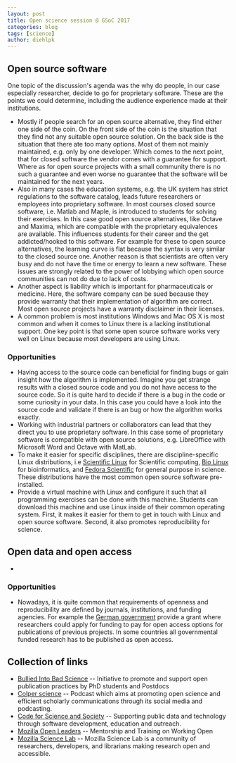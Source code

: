 ```yaml
---
layout: post
title: Open science session @ GSoC 2017
categories: blog
tags: [science]
author: diehlpk
---
```



## Open source software
One topic of the discussion's agenda was the why do people, in our case especially researcher, decide to go for proprietary software. These are the points we could determine, including the audience experience made at their institutions.

* Mostly if people search for an open source alternative, they find either one side of the coin. On the front side of the coin is the situation that they find not any suitable open source solution. On the back side is the situation that there ate too many options. Most of them not mainly maintained, e.g. only by one developer. Which comes to the next point,  that for closed software the vendor comes with a guarantee for support. Where as for open source projects with a small community there is no such a guarantee and even worse no guarantee that the software will be maintained for the next years. 
* Also in many cases the education systems, e.g. the UK system has strict regulations to the software catalog, leads future researchers or employees into proprietary software. In most courses closed source software, i.e. Matlab and Maple, is introduced to students for solving their exercises. In this case good open source alternatives, like Octave and Maxima, which are compatible with the proprietary equivalences are available. This influences students for their career and the get addicted/hooked to this software. For example for these to open source alternatives, the learning curve is flat because the syntax is very similar to the closed source one. Another reason is that scientists are often very busy and do not have the time or energy to learn a new software. These issues are strongly related to the power of lobbying which open source communities can not do due to lack of costs. 
* Another aspect is liability which is important for pharmaceuticals or medicine. Here, the software company can be sued because they provide warranty that their implementation of algorithm are correct. Most open source projects have a warranty disclaimer in their licenses.
* A common problem is most institutions Windows and Mac OS X is most common and when it comes to Linux there is a lacking institutional support. One key point is that some open source software works very well on Linux because most developers are using Linux.

### Opportunities

* Having access to the source code can beneficial for finding bugs or gain insight how the algorithm is implemented. Imagine you get strange results with a closed source code and you do not have access to the source code. So it is quite hard to decide if there is a bug in the code or some curiosity in your data. In this case you could have a look into the source code and validate if there is an bug or how the algorithm works exactly. 
* Working with industrial partners or collaborators can lead that they direct you to use proprietary software. In this case some of proprietary software is compatible with open source solutions, e.g. LibreOffice with Microsoft Word and Octave with MatLab.
* To make it easier for specific disciplines, there are discipline-specific Linux distributions, i.e [Scientific Linux](https://www.scientificlinux.org/) for Scientific computing, [Bio Linux](http://environmentalomics.org/bio-linux/) for bioinformatics, and [Fedora Scientific](https://fedoraproject.org/wiki/Scientific_Spin) for general purpose in science. These distributions have the most common open source software pre-installed. 
* Provide a virtual machine with Linux and configure it such that all programming exercises can be done with this machine. Students can download this machine and use Linux inside of their common operating system. First, it makes it easier for them to get in touch with Linux and open source software. Second, it also promotes reproducibility for science.

## Open data and open access

* 

### Opportunities

* Nowadays, it is quite common that requirements of openness and reproducibility are defined by journals, institutions, and funding agencies. For example the [German government](https://www.bmbf.de/de/hilfe-bei-kosten-fuer-open-access-4722.html?pk_campaign=RSS&pk_kwd=Pressemeldung) provide a grant where researchers could apply for funding to pay for open access options for publications of previous projects. In some countries all governmental funded research has to be published as open access.

## Collection of links

* [Bullied Into Bad Science](http://bulliedintobadscience.org/) -- Initiative to promote and support open publication practices by PhD students and Postdocs
* [Colper science](https://colperscience.com/) -- Podcast which aims at promoting open science and efficient scholarly communications through its social media and podcasting. 
* [Code for Science and Society](https://codeforscience.org/) -- Supporting public data and technology through software development, education and outreach. 
* [Mozilla Open Leaders](https://mozilla.github.io/leadership-training/) -- Mentorship and Training on Working Open
* [Mozilla Science Lab](https://science.mozilla.org/) -- Mozilla Science Lab is a community of researchers, developers, and librarians making research open and accessible.


